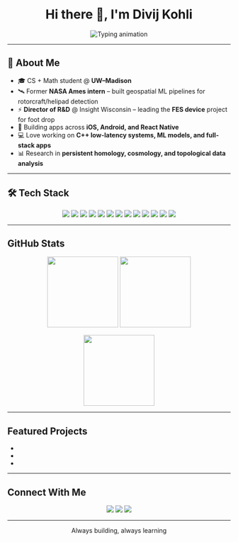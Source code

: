 <!-- Profile README for Divij Kohli -->

<h1 align="center">Hi there 👋, I'm Divij Kohli</h1>

<p align="center">
  <img src="https://readme-typing-svg.demolab.com?font=Fira+Code&size=24&pause=1000&color=FF5733&center=true&vCenter=true&width=600&lines=Computer+Science+%2B+Math+Student;Machine+Learning+%26+Computer+Vision;NASA+Intern+%7C+Software+Engineer;Building+FES+Devices+%26+Apps;Always+Learning+%F0%9F%9A%80" alt="Typing animation" />
</p>

---

## 🚀 About Me

- 🎓 CS + Math student @ **UW–Madison**  
- 🛰️ Former **NASA Ames intern** – built geospatial ML pipelines for rotorcraft/helipad detection  
- ⚡ **Director of R&D** @ Insight Wisconsin – leading the **FES device** project for foot drop  
- 📱 Building apps across **iOS, Android, and React Native**  
- 💻 Love working on **C++ low-latency systems, ML models, and full-stack apps**  
- 📊 Research in **persistent homology, cosmology, and topological data analysis**  

---

## 🛠️ Tech Stack

<p align="center">
  <!-- Languages -->
  <img src="https://img.shields.io/badge/Python-3776AB?logo=python&logoColor=white" />
  <img src="https://img.shields.io/badge/C++-00599C?logo=cplusplus&logoColor=white" />
  <img src="https://img.shields.io/badge/Java-ED8B00?logo=java&logoColor=white" />
  <img src="https://img.shields.io/badge/Swift-FA7343?logo=swift&logoColor=white" />
  <img src="https://img.shields.io/badge/JavaScript-F7DF1E?logo=javascript&logoColor=black" />
  
  <!-- Frameworks -->
  <img src="https://img.shields.io/badge/React_Native-20232A?logo=react&logoColor=61DAFB" />
  <img src="https://img.shields.io/badge/PyTorch-EE4C2C?logo=pytorch&logoColor=white" />
  <img src="https://img.shields.io/badge/TensorFlow-FF6F00?logo=tensorflow&logoColor=white" />
  <img src="https://img.shields.io/badge/SwiftUI-02569B?logo=swift&logoColor=white" />
  <img src="https://img.shields.io/badge/Node.js-339933?logo=node.js&logoColor=white" />
  
  <!-- Tools -->
  <img src="https://img.shields.io/badge/GitHub-181717?logo=github&logoColor=white" />
  <img src="https://img.shields.io/badge/Docker-2496ED?logo=docker&logoColor=white" />
  <img src="https://img.shields.io/badge/Linux-FCC624?logo=linux&logoColor=black" />
</p>

---

## GitHub Stats

<p align="center">
  <img src="https://github-readme-stats.vercel.app/api?username=divijkohli&show_icons=true&theme=radical" height="160" />
  <img src="https://github-readme-streak-stats.herokuapp.com/?user=divijkohli&theme=radical" height="160" />
</p>

<p align="center">
  <img src="https://github-readme-stats.vercel.app/api/top-langs/?username=divijkohli&layout=compact&theme=radical" height="160" />
</p>

---

## Featured Projects
-
-
-
---

## Connect With Me

<p align="center">
  <a href="https://linkedin.com/in/divijkohli"><img src="https://img.shields.io/badge/LinkedIn-0077B5?logo=linkedin&logoColor=white" /></a>
  <a href="mailto:divijkohli@wisc.edu"><img src="https://img.shields.io/badge/Email-D14836?logo=gmail&logoColor=white" /></a>
  <a href="https://github.com/divijkohli"><img src="https://img.shields.io/badge/GitHub-100000?logo=github&logoColor=white" /></a>
</p>

---

<p align="center"> Always building, always learning </p>

